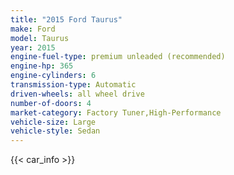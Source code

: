 ```yaml
---
title: "2015 Ford Taurus"
make: Ford
model: Taurus
year: 2015
engine-fuel-type: premium unleaded (recommended)
engine-hp: 365
engine-cylinders: 6
transmission-type: Automatic
driven-wheels: all wheel drive
number-of-doors: 4
market-category: Factory Tuner,High-Performance
vehicle-size: Large
vehicle-style: Sedan
---
```


{{< car_info >}}
